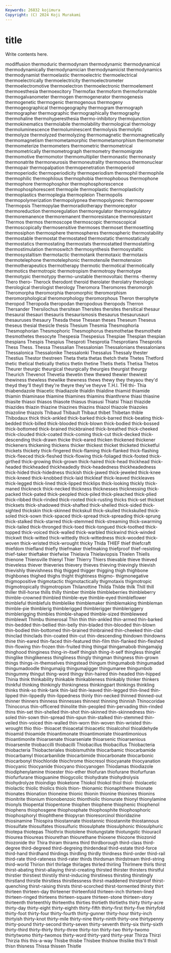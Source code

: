 ```yaml
---
Keywords: 26832 kojimura
Copyright: (C) 2024 Koji Murakami
---
```


# title

Write contents here.



modiffusion thermoduric thermodynam thermodynamic
thermodynamical thermodynamically thermodynamician thermodynamicist thermodynamics thermodynamist thermoelastic thermoelectric thermoelectrical thermoelectrically
thermoelectricity thermoelectrometer thermoelectromotive thermoelectron thermoelectronic thermoelement thermoesthesia thermoexcitory Thermofax thermoform
thermoformable thermogalvanometer thermogen thermogenerator thermogenesis thermogenetic thermogenic thermogenous thermogeny thermogeographical
thermogeography thermogram thermograph thermographer thermographic thermographically thermography thermohaline thermohyperesthesia thermo-inhibitory
thermojunction thermokinematics thermolabile thermolability thermological thermology thermoluminescence thermoluminescent thermolysis thermolytic
thermolyze thermolyzed thermolyzing thermomagnetic thermomagnetically thermomagnetism thermometamorphic thermometamorphism thermometer thermometerize
thermometers thermometric thermometrical thermometrically thermometrograph thermometry thermomigrate thermomotive thermomotor thermomultiplier
thermonastic thermonasty thermonatrite thermoneurosis thermoneutrality thermonous thermonuclear thermopair thermopalpation thermopenetration
thermoperiod thermoperiodic thermoperiodicity thermoperiodism thermophil thermophile thermophilic thermophilous thermophobia thermophobous
thermophone thermophore thermophosphor thermophosphorescence thermophosphorescent thermopile thermoplastic thermoplasticity thermoplastics thermoplegia
thermopleion Thermopolis thermopolymerization thermopolypnea thermopolypneic thermopower Thermopsis Thermopylae thermoradiotherapy thermoreceptor
thermoreduction thermoregulation thermoregulator thermoregulatory thermoremanence thermoremanent thermoresistance thermoresistant Thermos thermos
thermoscope thermoscopic thermoscopical thermoscopically thermosensitive thermoses thermoset thermosetting thermosiphon thermosphere
thermospheres thermospheric thermostability thermostable thermostat thermostated thermostatic thermostatically thermostatics thermostating
thermostats thermostatted thermostatting thermostimulation thermoswitch thermosynthesis thermosystaltic thermosystaltism thermotactic thermotank
thermotaxic thermotaxis thermotelephone thermotelephonic thermotensile thermotension thermotherapeutics thermotherapy thermotic thermotical
thermotically thermotics thermotropic thermotropism thermotropy thermotype thermotypic thermotypy thermo-unstable thermovoltaic
therms -thermy Thero thero- Therock therodont theroid therolater therolatry therologic
therological therologist therology Theromora Theromores theromorph Theromorpha theromorphia theromorphic theromorphism
theromorphological theromorphology theromorphous Theron therophyte theropod Theropoda theropodan theropodous theropods
Therron Thersander Thersilochus thersitean Thersites thersites thersitical thesaur thesaural thesauri
thesauris thesaurismosis thesaurus thesaurusauri thesauruses thesaury Thesda these Thesean theses
Theseum Theseus theseus thesial thesicle thesis Thesium Thesmia Thesmophoria Thesmophorian
Thesmophoric Thesmophorus thesmothetae thesmothete thesmothetes thesocyte Thespesia Thespesius Thespiae Thespian
thespian thespians Thespis Thespius Thesproti Thesprotia Thesprotians Thesprotis Thess Thess.
Thessa Thessalian Thessalonian Thessalonians thessalonians Thessalonica Thessalonike Thessalonki Thessalus Thessaly
thester Thestius Thestor thestreen Theta theta thetas thetch thete Thetes
Thetford thetic thetical thetically thetics thetin thetine Thetis thetis Thetisa
Thetos Theurer theurgic theurgical theurgically theurgies theurgist theurgy Theurich Thevenot
Thevetia thevetin thew thewed thewier thewiest thewiness thewless thewlike thewness
thews thewy they theyaou they'd theyd they'll theyll they're theyre
they've theyve T.H.I. THI thi- Thia thiabendazole thiacetic thiadiazole thialdin
thialdine thiamid thiamide thiamin thiaminase thiamine thiamines thiamins thianthrene thiasi
thiasine thiasite thiasoi thiasos thiasote thiasus thiasusi Thiatsi Thiazi thiazide
thiazides thiazin thiazine thiazines thiazins thiazol thiazole thiazoles thiazoline thiazols
Thibaud Thibault Thibaut thibet Thibetan thible Thibodaux thick thick-ankled thick-barked
thick-barred thick-beating thick-bedded thick-billed thick-blooded thick-blown thick-bodied thick-bossed thick-bottomed thick-brained
thickbrained thick-breathed thick-cheeked thick-clouded thick-coated thick-coming thick-cut thick-decked thick-descending thick-drawn
thicke thick-eared thicken thickened thickener thickeners thickening thickens thicker thickest
thicket thicketed thicketful thickets thickety thick-fingered thick-flaming thick-flanked thick-flashing thick-fleeced
thick-fleshed thick-flowing thick-foliaged thick-footed thick-girthed thick-growing thick-grown thick-haired thick-head thickhead
thick-headed thickheaded thickheadedly thick-headedness thickheadedness thick-hided thick-hidedness thickish thick-jawed thick-jeweled
thick-knee thick-kneed thick-knobbed thick-laid thickleaf thick-leaved thickleaves thick-legged thick-lined thick-lipped
thicklips thick-looking thickly thick-maned thickneck thick-necked thickness thicknesses thicknessing thick-packed
thick-pated thick-peopled thick-piled thick-pleached thick-plied thick-ribbed thick-rinded thick-rooted thick-rusting thicks
thick-set thickset thicksets thick-shadowed thick-shafted thick-shelled thick-sided thick-sighted thickskin thick-skinned
thickskull thick-skulled thickskulled thick-soled thick-sown thick-spaced thick-spread thick-spreading thick-sprung thick-stalked
thick-starred thick-stemmed thick-streaming thick-swarming thick-tailed thick-thronged thick-toed thick-tongued thick-toothed thick-topped
thick-voiced thick-walled thick-warbled thickwind thick-winded thickwit thick-witted thick-wittedly thick-wittedness thick-wooded
thick-woven thick-wristed thick-wrought thicky Thida THIEF thief thiefcraft thiefdom thiefland
thiefly thiefmaker thiefmaking thiefproof thief-resisting thief-taker thieftaker thiefwise Thielavia Thielaviopsis
Thielen Thiells thienone Thiensville thienyl Thier Thierry Thiers thievable thieve
thieved thieveless thiever thieveries thievery thieves thieving thievingly thievish thievishly
thievishness thig thigged thigger thigging thigh thighbone thighbones thighed thighs
thight thightness thigmo- thigmonegative thigmopositive thigmotactic thigmotactically thigmotaxis thigmotropic thigmotropically
thigmotropism Thilanottine Thilda Thilde thilk Thill thill thiller thill-horse thills
thilly thimber thimble thimbleberries thimbleberry thimble-crowned thimbled thimble-eye thimble-eyed thimbleflower
thimbleful thimblefuls thimblelike thimblemaker thimblemaking thimbleman thimble-pie thimblerig thimblerigged thimblerigger
thimbleriggery thimblerigging thimbles thimble-shaped thimble-sized thimbleweed thimblewit Thimbu thimerosal Thin
thin thin-ankled thin-armed thin-barked thin-bedded thin-bellied thin-belly thin-bladed thin-blooded thin-blown
thin-bodied thin-bottomed thin-brained thinbrained thin-cheeked thin-clad thinclad thinclads thin-coated thin-cut
thin-descending thindown thindowns thine thin-eared thin-faced thin-featured thin-film thin-flanked thin-fleshed
thin-flowing thin-frozen thin-fruited thing thingal thingamabob thingamajig thinghood thinginess thing-in-itself
thingish thing-it-self thingless thinglet thinglike thinglikeness thingliness thingly thingman thingness
thin-grown things things-in-themselves thingstead thingum thingumabob thingumadad thingumadoodle thingumajig thingumajigger
thingumaree thingumbob thingummy thingut thing-word thingy thin-haired thin-headed thin-hipped Thinia
think thinkability thinkable thinkableness thinkably thinker thinkers thinkful thinking thinkingly
thinkingness thinkingpart thinkings thinkling thinks think-so think-tank thin-laid thin-leaved thin-legged
thin-lined thin-lipped thin-lippedly thin-lippedness thinly thin-necked thinned thinned-out thinner thinners
thinness thinnesses thinnest thinning thinnish Thinocoridae Thinocorus thin-officered thinolite thin-peopled
thin-pervading thin-rinded thins thin-set thin-shelled thin-shot thin-skinned thin-skinnedness thin-soled thin-sown
thin-spread thin-spun thin-stalked thin-stemmed thin-veiled thin-voiced thin-walled thin-worn thin-woven thin-wristed
thin-wrought thio thio- thioacet thioacetal thioacetic thioalcohol thioaldehyde thioamid thioamide
thioantimonate thioantimoniate thioantimonious thioantimonite thioarsenate thioarseniate thioarsenic thioarsenious thioarsenite thiobaccilli
thiobacilli Thiobacillus thiobacillus Thiobacteria thiobacteria Thiobacteriales thiobismuthite thiocarbamic thiocarbamide thiocarbamyl
thiocarbanilide thiocarbimide thiocarbonate thiocarbonic thiocarbonyl thiochloride thiochrome thiocresol thiocyanate thiocyanation
thiocyanic thiocyanide thiocyano thiocyanogen Thiodamas thiodiazole thiodiphenylamine thioester thio-ether thiofuran
thiofurane thiofurfuran thiofurfurane thioguanine thiogycolic thiohydrate thiohydrolysis thiohydrolyze thioindigo thioketone
Thiokol thiokol thiol thiol- thiolacetic thiolactic thiolic thiolics thiols thion-
thionamic thionaphthene thionate thionates thionation thioneine thionic thionin thionine thionines
thionins thionitrite thionium thionobenzoic thionthiolic thionurate thionyl thionylamine thionyls thiopental
thiopentone thiophen thiophene thiophenic thiophenol thiophens thiophosgene thiophosphate thiophosphite thiophosphoric
thiophosphoryl thiophthene thiopyran thioresorcinol thioridazine thiosinamine Thiospira thiostannate thiostannic thiostannite
thiostannous thiosulfate thiosulfates thiosulfuric thiosulphate thiosulphonic thiosulphuric thiotepa thiotepas Thiothrix
thiotolene thiotungstate thiotungstic thiouracil thiourea thioureas thiourethan thiourethane thioxene thiozone
thiozonid thiozonide thir Thira thiram thirams third thirdborough third-class third-degree
third-degreed third-degreing thirdendeal third-estate third-force third-hand thirdhand thirdings thirdling thirdly
thirdness third-order third-rail third-rate third-rateness third-rater thirds thirdsman thirdstream third-string
third-world Thirion thirl thirlage thirlages thirled thirling Thirlmere thirls thirst
thirst-abating thirst-allaying thirst-creating thirsted thirster thirsters thirstful thirstier thirstiest thirstily
thirst-inducing thirstiness thirsting thirstingly thirstland thirstle thirstless thirstlessness thirst-maddened thirstproof
thirst-quenching thirst-raising thirsts thirst-scorched thirst-tormented thirsty thirt thirteen thirteen-day thirteener
thirteenfold thirteen-inch thirteen-lined thirteen-ringed thirteens thirteen-square thirteen-stone thirteen-story thirteenth thirteenthly
thirteenths thirties thirtieth thirtieths thirty thirty-acre thirty-day thirty-eight thirty-eighth thirty-fifth
thirty-first thirty-five thirtyfold thirty-foot thirty-four thirty-fourth thirty-gunner thirty-hour thirty-inch thirtyish
thirty-knot thirty-mile thirty-nine thirty-ninth thirty-one thirtypenny thirty-pound thirty-second thirty-seven thirty-seventh
thirty-six thirty-sixth thirty-third thirty-thirty thirty-three thirty-ton thirty-two thirty-twomo thirtytwomo thirty-twomos
thirty-word thirty-yard thirty-year Thirza Thirzi Thirzia this this-a-way Thisbe thisbe
Thisbee thishow thislike this'll thisll thisn thisness Thissa thissen Thistle
